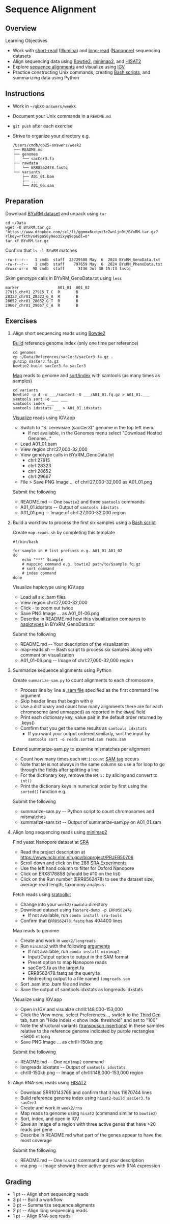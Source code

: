 # Sequence Alignment

## Overview

Learning Objectives
- Work with [short-read](https://wikipedia.org/wiki/Massive_parallel_sequencing) ([Illumina](https://wikipedia.org/wiki/Illumina_dye_sequencing)) and [long-read](https://wikipedia.org/wiki/Third-generation_sequencing) ([Nanopore](https://wikipedia.org/wiki/Nanopore_sequencing)) sequencing datasets
- Align sequencing data using [Bowtie2](https://bowtie-bio.sourceforge.net/bowtie2), [minimap2](https://github.com/lh3/minimap2), and [HISAT2](https://daehwankimlab.github.io/hisat2)
- Explore [sequence alignments](https://samtools.github.io/hts-specs) and visualize using [IGV](https://igv.org/doc/desktop)
- Practice constructing Unix commands, creating [Bash scripts](https://swcarpentry.github.io/shell-novice/06-script.html), and summarizing data using Python

## Instructions

- Work in `~/qbXX-answers/weekX`
- Document your Unix commands in a `README.md`
- `git push` after each exercise
- Strive to organize your directory e.g.

    ```
    /Users/cmdb/qb25-answers/week2
    ├── README.md
    ├── genomes
    │   └── sacCer3.fa
    ├── rawdata
    │   └── ERR8562478.fastq
    └── variants
        ├── A01_01.bam
        ├── ...
        └── A01_06.sam
    ```

## Preparation 

Download [BYxRM dataset](http://genomics-pubs.princeton.edu/YeastCross_BYxRM) and unpack using `tar`

```
cd ~/Data
wget -O BYxRM.tar.gz "https://www.dropbox.com/scl/fi/ggmmx6ceqni3e2wnljn0t/BYxRM.tar.gz?rlkey=rfkthvs49pa56y9eo3ixyq9ep&dl=0"
tar xf BYxRM.tar.gz
```

Confirm that `ls -l BYxRM` matches

```
-rw-r--r--   1 cmdb  staff  23729508 May  6  2024 BYxRM_GenoData.txt
-rw-r--r--   1 cmdb  staff    797659 May  6  2024 BYxRM_PhenoData.txt
drwxr-xr-x  98 cmdb  staff      3136 Jul 30 15:13 fastq
```

Skim genotype calls in BYxRM_GenoData.txt using `less`

```
marker                 A01_01  A01_02
27915_chr01_27915_T_C  R       B
28323_chr01_28323_G_A  R       B
28652_chr01_28652_G_T  R       B
29667_chr01_29667_C_A  R       B
```

## Exercises

1. Align short sequencing reads using [Bowtie2](https://bowtie-bio.sourceforge.net/bowtie2/manual.shtml#the-bowtie2-aligner)

    [Build](https://bowtie-bio.sourceforge.net/bowtie2/manual.shtml#the-bowtie2-build-indexer) reference genome index (only one time per reference)

    ```
    cd genomes
    cp ~/Data/References/sacCer3/sacCer3.fa.gz .
    gunzip sacCer3.fa.gz
    bowtie2-build sacCer3.fa sacCer3
    ```

    [Map](https://bowtie-bio.sourceforge.net/bowtie2/manual.shtml#getting-started-with-bowtie-2-lambda-phage-example) reads to genome and [sort/index](https://en.wikipedia.org/wiki/SAMtools#Examples) with samtools (as many times as samples)

    ```
    cd variants
    bowtie2 -p 4 -x ___/sacCer3 -U ___/A01_01.fq.gz > A01_01.___
    samtools sort -o ___ ___
    samtools index ___
    samtools idxstats ___ > A01_01.idxstats
    ```

    [Visualize](https://igv.org/doc/desktop/#UserGuide/navigation) reads using IGV.app

    - Switch to "S. cerevisiae (sacCer3)" genome in the top left menu
        - If not available, in the Genomes menu select "Download Hosted Genome..."
    - Load A01_01.bam
    - View region chrI:27,000-32,000
    - View genotype calls in BYxRM_GenoData.txt
        - chrI:27915
        - chrI:28323
        - chrI:28652
        - chrI:29667
    - File > Save PNG Image ... of chrI:27,000-32,000 as A01_01.png

    Submit the following

    - README.md -- One `bowtie2` and three `samtools` commands
    - A01_01.idxstats -- Output of `samtools idxstats`
    - A01_01.png -- Image of chrI:27,000-32,000 region

1. Build a workflow to process the first six samples using a [Bash script](https://swcarpentry.github.io/shell-novice/06-script.html)

    Create `map-reads.sh` by completing this template

    ```
    #!/bin/bash

    for sample in # list prefixes e.g. A01_01 A01_02
    do
        echo "***" $sample
        # mapping command e.g. bowtie2 path/to/$sample.fq.gz
        # sort command
        # index command
    done
    ```

    Visualize haplotype using IGV.app

    - Load all six .bam files
    - View region chrI:27,000-32,000
    - Click - to zoom out twice
    - Save PNG Image ... as A01_01-06.png
    - Describe in README.md how this visualization compares to [haplotypes](https://www.genome.gov/genetics-glossary/haplotype) in BYxRM_GenoData.txt

    Submit the following

    - README.md -- Your description of the visualization
    - map-reads.sh -- Bash script to process six samples along with comment on visualization
    - A01_01-06.png -- Image of chrI:27,000-32,000 region

1. Summarize sequence alignments using Python

    Create `summarize-sam.py` to count alignments to each chromosome

    - Process line by line a [.sam file](https://samtools.github.io/hts-specs/SAMv1.pdf) specified as the first command line argument
    - Skip header lines that begin with `@`
    - Use a dictionary and count how many alignments there are for each chromosome (and unmapped) as reported in the `RNAME` field
    - Print each dictionary key, value pair in the default order returned by .keys()
    - Comfirm that you get the same results as `samtools idxstats`
        - If you want your output ordered similarly, sort the input by `samtools sort -o reads.sorted.sam reads.sam`

    Extend summarize-sam.py to examine mismatches per alignment

    - Count how many times each `NM:i:count` [SAM tag](https://samtools.github.io/hts-specs/SAMtags.pdf) occurs
    - Note that `NM` is not always in the same column so use a for loop to go through the fields after splitting a line
    - For the dictionary key, remove the `NM:i:` by slicing and convert to `int()`
    - Print the dictionary keys in numerical order by first using the `sorted()` function e.g.

    Submit the following

    - summarize-sam.py -- Python script to count chromosomes and mismatches
    - summarize-sam.txt -- Output of summarize-sam.py on A01_01.sam

1. Align long sequencing reads using [minimap2](https://github.com/lh3/minimap2)

    Find yeast Nanopore dataset at [SRA](https://www.ncbi.nlm.nih.gov/sra)

    - Read the project description at https://www.ncbi.nlm.nih.gov/bioproject/PRJEB50706 
    - Scroll down and click on the 288 [SRA Experiments](https://www.ncbi.nlm.nih.gov/sra/docs/submitmeta/#sra-metadata-experiment)
    - Use the left hand column to filter for Oxford Nanopore
    - Click on ERX8178858 (should be #10 on the list)
    - Click on the Run number (ERR8562478) to see the dataset size, average read length, taxonomy analysis

    Fetch reads using [sratoolkit](https://www.ncbi.nlm.nih.gov/sra/docs/sradownload/#download-sequence-data-files-usi)

    - Change into your `week2/rawdata` directory
    - Download dataset using `fasterq-dump -p ERR8562478`
        - If not available, run `conda install sra-tools`
    - Confirm that `ERR8562478.fastq` has 404400 lines

    Map reads to genome

    - Create and work in `week2/longreads`
    - Run `minimap2` with the following [arguments](https://github.com/lh3/minimap2#general-usage)
        - If not available, run `conda install minimap2`
        - Input/Output option to output in the SAM format
        - Preset option to map Nanopore reads
        - sacCer3.fa as the target.fa
        - ERR8562478.fastq as the query.fa
        - Redirecting output to a file named `longreads.sam`
    - Sort .sam into .bam file and index
    - Save the output of samtools idxstats as longreads.idxstats

    Visualize using IGV.app

    - Open in IGV and visualize chrIII:148,000-153,000
    - Click the View menu, select Preferences..., switch to the [Third Gen](https://www.pacb.com/blog/igv-3-improves-support-pacbio-long-reads/) tab, turn on "Hide indels < show indel threshold" and set to "100" 
    - Note the structural variants ([transposon insertions](https://pubmed.gov/17173485)) in these samples relative to the reference genome indicated by purple rectangles ~5800 nt long
    - Save PNG Image ... as chrIII-150kb.png

    Submit the following

    - README.md -- One `minimap2` command
    - longreads.idxstats -- Output of `samtools idxstats`
    - chrIII-150kb.png -- Image of chrIII:148,000-153,000 region

1. Align RNA-seq reads using [HISAT2](https://daehwankimlab.github.io/hisat2)

    - Download SRR10143769 and confirm that it has 11670744 lines
    - Build reference genome index using `hisat2-build sacCer3.fa sacCer3`
    - Create and work in `week2/rna`
    - Map reads to genome using `hisat2` (command similar to `bowtie2`)
    - Sort, index, and open in IGV
    - Save an image of a region with three active genes that have >20 reads per gene
    - Describe in README.md what part of the genes appear to have the most coverage

    Submit the following

    - README.md -- One `hisat2` command and your description
    - rna.png -- Image showing three active genes with RNA expression

## Grading

- 1 pt -- Align short sequencing reads
- 3 pt -- Build a workflow
- 3 pt -- Summarize sequence aligments
- 2 pt -- Align long sequencing reads
- 1 pt -- Align RNA-seq reads 
